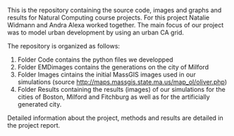 This is the repository containing the source code, images and graphs and results for Natural Computing course projects. For this project Natalie Widmann and Andra Alexa worked together. The main focus of our project was to model urban development by using an urban CA grid.

The repository is organized as follows:
1. Folder Code contains the python files we developped
2. Folder EMDimages contains the generations on the city of Milford
3. Folder Images cintains the initial MassGIS images used in our simulations (source http://maps.massgis.state.ma.us/map_ol/oliver.php)
4. Folder Results containing the results (images) of our simulations for the cities of Boston, Milford and Fitchburg as well as for the artificially generated city. 

Detailed information about the project, methods and results are detailed in the project report.
     
